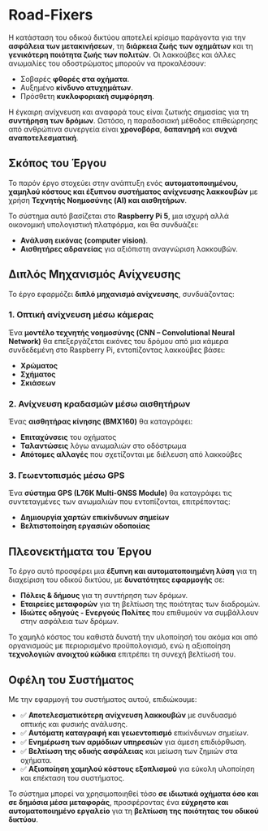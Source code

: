 # Road-Fixers


Η κατάσταση του οδικού δικτύου αποτελεί κρίσιμο παράγοντα για την **ασφάλεια των μετακινήσεων**, τη **διάρκεια ζωής των οχημάτων** και τη **γενικότερη ποιότητα ζωής των πολιτών**. Οι λακκούβες και άλλες ανωμαλίες του οδοστρώματος μπορούν να προκαλέσουν:

- Σοβαρές **φθορές στα οχήματα**.
- Αυξημένο **κίνδυνο ατυχημάτων**.
- Πρόσθετη **κυκλοφοριακή συμφόρηση**.

Η έγκαιρη ανίχνευση και αναφορά τους είναι ζωτικής σημασίας για τη **συντήρηση των δρόμων**. Ωστόσο, η παραδοσιακή μέθοδος επιθεώρησης από ανθρώπινα συνεργεία είναι **χρονοβόρα**, **δαπανηρή** και **συχνά αναποτελεσματική**.

## Σκόπος του Έργου

Το παρόν έργο στοχεύει στην ανάπτυξη ενός **αυτοματοποιημένου, χαμηλού κόστους και έξυπνου συστήματος ανίχνευσης λακκουβών** με χρήση **Τεχνητής Νοημοσύνης (AI) και αισθητήρων**.

Το σύστημα αυτό βασίζεται στο **Raspberry Pi 5**, μια ισχυρή αλλά οικονομική υπολογιστική πλατφόρμα, και θα συνδυάζει:

- **Ανάλυση εικόνας (computer vision)**.
- **Αισθητήρες αδρανείας** για αξιόπιστη αναγνώριση λακκουβών.

## Διπλός Μηχανισμός Ανίχνευσης

Το έργο εφαρμόζει **διπλό μηχανισμό ανίχνευσης**, συνδυάζοντας:

### **1. Οπτική ανίχνευση μέσω κάμερας**
Ένα **μοντέλο τεχνητής νοημοσύνης (CNN – Convolutional Neural Network)** θα επεξεργάζεται εικόνες του δρόμου από μια κάμερα συνδεδεμένη στο Raspberry Pi, εντοπίζοντας λακκούβες βάσει:

- **Χρώματος**
- **Σχήματος**
- **Σκιάσεων**

### **2. Ανίχνευση κραδασμών μέσω αισθητήρων**
Ένας **αισθητήρας κίνησης (BMX160)** θα καταγράφει:

- **Επιταχύνσεις** του οχήματος
- **Ταλαντώσεις** λόγω ανωμαλιών στο οδόστρωμα
- **Απότομες αλλαγές** που σχετίζονται με διέλευση από λακκούβες

### **3. Γεωεντοπισμός μέσω GPS**
Ένα **σύστημα GPS (L76K Multi-GNSS Module)** θα καταγράφει τις συντεταγμένες των ανωμαλιών που εντοπίζονται, επιτρέποντας:

- **Δημιουργία χαρτών επικίνδυνων σημείων**
- **Βελτιστοποίηση εργασιών οδοποιίας**

## Πλεονεκτήματα του Έργου

Το έργο αυτό προσφέρει μια **έξυπνη και αυτοματοποιημένη λύση** για τη διαχείριση του οδικού δικτύου, με **δυνατότητες εφαρμογής** σε:

- **Πόλεις & δήμους** για τη συντήρηση των δρόμων.
- **Εταιρείες μεταφορών** για τη βελτίωση της ποιότητας των διαδρομών.
- **Ιδιώτες οδηγούς - Ενεργούς Πολίτες** που επιθυμούν να συμβάλλουν στην ασφάλεια των δρόμων.

Το χαμηλό κόστος του καθιστά δυνατή την υλοποίησή του ακόμα και από οργανισμούς με περιορισμένο προϋπολογισμό, ενώ η αξιοποίηση **τεχνολογιών ανοιχτού κώδικα** επιτρέπει τη συνεχή βελτίωσή του.

## Οφέλη του Συστήματος

Με την εφαρμογή του συστήματος αυτού, επιδιώκουμε:

- ✅ **Αποτελεσματικότερη ανίχνευση λακκουβών** με συνδυασμό οπτικής και φυσικής ανάλυσης.
- ✅ **Αυτόματη καταγραφή και γεωεντοπισμό** επικίνδυνων σημείων.
- ✅ **Ενημέρωση των αρμόδιων υπηρεσιών** για άμεση επιδιόρθωση.
- ✅ **Βελτίωση της οδικής ασφάλειας** και μείωση των ζημιών στα οχήματα.
- ✅ **Αξιοποίηση χαμηλού κόστους εξοπλισμού** για εύκολη υλοποίηση και επέκταση του συστήματος.

Το σύστημα μπορεί να χρησιμοποιηθεί τόσο **σε ιδιωτικά οχήματα όσο και σε δημόσια μέσα μεταφοράς**, προσφέροντας ένα **εύχρηστο και αυτοματοποιημένο εργαλείο** για τη **βελτίωση της ποιότητας του οδικού δικτύου**.

